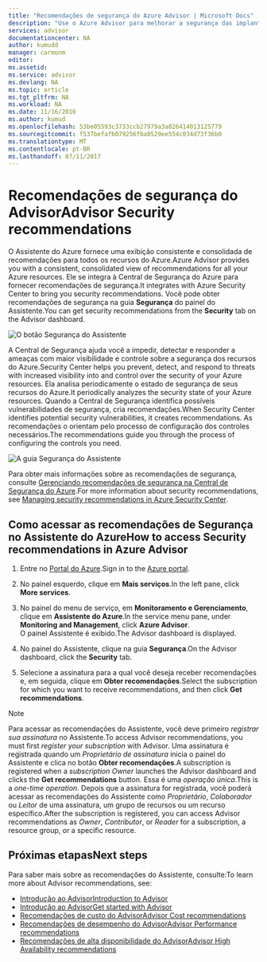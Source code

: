 ```yaml
---
title: "Recomendações de segurança do Azure Advisor | Microsoft Docs"
description: "Use o Azure Advisor para melhorar a segurança das implantações do Azure."
services: advisor
documentationcenter: NA
author: kumudd
manager: carmonm
editor: 
ms.assetid: 
ms.service: advisor
ms.devlang: NA
ms.topic: article
ms.tgt_pltfrm: NA
ms.workload: NA
ms.date: 11/16/2016
ms.author: kumud
ms.openlocfilehash: 53be05593c3733ccb27979a3a026414013125779
ms.sourcegitcommit: f537befafb079256fba0529ee554c034d73f36b0
ms.translationtype: MT
ms.contentlocale: pt-BR
ms.lasthandoff: 07/11/2017
---
```

# <a name="advisor-security-recommendations"></a><span data-ttu-id="4285b-103">Recomendações de segurança do Advisor</span><span class="sxs-lookup"><span data-stu-id="4285b-103">Advisor Security recommendations</span></span>

<span data-ttu-id="4285b-104">O Assistente do Azure fornece uma exibição consistente e consolidada de recomendações para todos os recursos do Azure.</span><span class="sxs-lookup"><span data-stu-id="4285b-104">Azure Advisor provides you with a consistent, consolidated view of recommendations for all your Azure resources.</span></span> <span data-ttu-id="4285b-105">Ele se integra à Central de Segurança do Azure para fornecer recomendações de segurança.</span><span class="sxs-lookup"><span data-stu-id="4285b-105">It integrates with Azure Security Center to bring you security recommendations.</span></span> <span data-ttu-id="4285b-106">Você pode obter recomendações de segurança na guia **Segurança** do painel do Assistente.</span><span class="sxs-lookup"><span data-stu-id="4285b-106">You can get security recommendations from the **Security** tab on the Advisor dashboard.</span></span>

![O botão Segurança do Assistente](./media/advisor-security-recommendations/advisor-security-tab.png)

<span data-ttu-id="4285b-108">A Central de Segurança ajuda você a impedir, detectar e responder a ameaças com maior visibilidade e controle sobre a segurança dos recursos do Azure.</span><span class="sxs-lookup"><span data-stu-id="4285b-108">Security Center helps you prevent, detect, and respond to threats with increased visibility into and control over the security of your Azure resources.</span></span> <span data-ttu-id="4285b-109">Ela analisa periodicamente o estado de segurança de seus recursos do Azure.</span><span class="sxs-lookup"><span data-stu-id="4285b-109">It periodically analyzes the security state of your Azure resources.</span></span> <span data-ttu-id="4285b-110">Quando a Central de Segurança identifica possíveis vulnerabilidades de segurança, cria recomendações.</span><span class="sxs-lookup"><span data-stu-id="4285b-110">When Security Center identifies potential security vulnerabilities, it creates recommendations.</span></span> <span data-ttu-id="4285b-111">As recomendações o orientam pelo processo de configuração dos controles necessários.</span><span class="sxs-lookup"><span data-stu-id="4285b-111">The recommendations guide you through the process of configuring the controls you need.</span></span> 

![A guia Segurança do Assistente](./media/advisor-security-recommendations/advisor-security-recommendations.png)

<span data-ttu-id="4285b-113">Para obter mais informações sobre as recomendações de segurança, consulte [Gerenciando recomendações de segurança na Central de Segurança do Azure](https://azure.microsoft.com/en-us/documentation/articles/security-center-recommendations/).</span><span class="sxs-lookup"><span data-stu-id="4285b-113">For more information about security recommendations, see [Managing security recommendations in Azure Security Center](https://azure.microsoft.com/en-us/documentation/articles/security-center-recommendations/).</span></span>

## <a name="how-to-access-security-recommendations-in-azure-advisor"></a><span data-ttu-id="4285b-114">Como acessar as recomendações de Segurança no Assistente do Azure</span><span class="sxs-lookup"><span data-stu-id="4285b-114">How to access Security recommendations in Azure Advisor</span></span>

1. <span data-ttu-id="4285b-115">Entre no [Portal do Azure](https://portal.azure.com).</span><span class="sxs-lookup"><span data-stu-id="4285b-115">Sign in to the [Azure portal](https://portal.azure.com).</span></span>

2. <span data-ttu-id="4285b-116">No painel esquerdo, clique em **Mais serviços**.</span><span class="sxs-lookup"><span data-stu-id="4285b-116">In the left pane, click **More services**.</span></span>

3. <span data-ttu-id="4285b-117">No painel do menu de serviço, em **Monitoramento e Gerenciamento**, clique em **Assistente do Azure**.</span><span class="sxs-lookup"><span data-stu-id="4285b-117">In the service menu pane, under **Monitoring and Management**, click **Azure Advisor**.</span></span>  
 <span data-ttu-id="4285b-118">O painel Assistente é exibido.</span><span class="sxs-lookup"><span data-stu-id="4285b-118">The Advisor dashboard is displayed.</span></span>

4. <span data-ttu-id="4285b-119">No painel do Assistente, clique na guia **Segurança**.</span><span class="sxs-lookup"><span data-stu-id="4285b-119">On the Advisor dashboard, click the **Security** tab.</span></span>

5. <span data-ttu-id="4285b-120">Selecione a assinatura para a qual você deseja receber recomendações e, em seguida, clique em **Obter recomendações**.</span><span class="sxs-lookup"><span data-stu-id="4285b-120">Select the subscription for which you want to receive recommendations, and then click **Get recommendations**.</span></span>

> [!NOTE]
> <span data-ttu-id="4285b-121">Para acessar as recomendações do Assistente, você deve primeiro *registrar sua assinatura* no Assistente.</span><span class="sxs-lookup"><span data-stu-id="4285b-121">To access Advisor recommendations, you must first *register your subscription* with Advisor.</span></span> <span data-ttu-id="4285b-122">Uma assinatura é registrada quando um *Proprietário de assinatura* inicia o painel do Assistente e clica no botão **Obter recomendações**.</span><span class="sxs-lookup"><span data-stu-id="4285b-122">A subscription is registered when a *subscription Owner* launches the Advisor dashboard and clicks the **Get recommendations** button.</span></span> <span data-ttu-id="4285b-123">Essa é uma *operação única*.</span><span class="sxs-lookup"><span data-stu-id="4285b-123">This is a *one-time operation*.</span></span> <span data-ttu-id="4285b-124">Depois que a assinatura for registrada, você poderá acessar as recomendações do Assistente como *Proprietário*, *Colaborador* ou *Leitor* de uma assinatura, um grupo de recursos ou um recurso específico.</span><span class="sxs-lookup"><span data-stu-id="4285b-124">After the subscription is registered, you can access Advisor recommendations as *Owner*, *Contributor*, or *Reader* for a subscription, a resource group, or a specific resource.</span></span>

## <a name="next-steps"></a><span data-ttu-id="4285b-125">Próximas etapas</span><span class="sxs-lookup"><span data-stu-id="4285b-125">Next steps</span></span>

<span data-ttu-id="4285b-126">Para saber mais sobre as recomendações do Assistente, consulte:</span><span class="sxs-lookup"><span data-stu-id="4285b-126">To learn more about Advisor recommendations, see:</span></span>
* [<span data-ttu-id="4285b-127">Introdução ao Advisor</span><span class="sxs-lookup"><span data-stu-id="4285b-127">Introduction to Advisor</span></span>](advisor-overview.md)
* [<span data-ttu-id="4285b-128">Introdução ao Advisor</span><span class="sxs-lookup"><span data-stu-id="4285b-128">Get started with Advisor</span></span>](advisor-get-started.md)
* [<span data-ttu-id="4285b-129">Recomendações de custo do Advisor</span><span class="sxs-lookup"><span data-stu-id="4285b-129">Advisor Cost recommendations</span></span>](advisor-performance-recommendations.md)
* [<span data-ttu-id="4285b-130">Recomendações de desempenho do Advisor</span><span class="sxs-lookup"><span data-stu-id="4285b-130">Advisor Performance recommendations</span></span>](advisor-performance-recommendations.md)
* [<span data-ttu-id="4285b-131">Recomendações de alta disponibilidade do Advisor</span><span class="sxs-lookup"><span data-stu-id="4285b-131">Advisor High Availability recommendations</span></span>](advisor-high-availability-recommendations.md)


 
